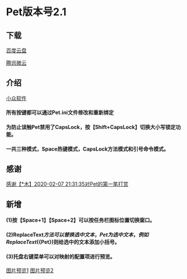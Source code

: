 Pet版本号2.1
====
## 下载

[百度云盘](https://pan.baidu.com/s/1NXouguejZ4AW7TMAYU0lMw)

[腾讯微云](https://share.weiyun.com/5KCqeSw)

## 介绍

[小众软件](https://meta.appinn.net/t/pet/13605)

#### 所有按键都可以通过Pet.ini文件修改和重新绑定

#### 为防止误触Pet禁用了CapsLock，按【Shift+CapsLock】切换大小写锁定功能。

#### 一共三种模式，Space热键模式，CapsLock方法模式和引号命令模式。

## 感谢

[感谢【*木】2020-02-07 21:31:35对Pet的第一笔打赏](https://github.com/majorworld/Pet)

## 新增

#### (1)按【Space+1】【Space+2】可以按任务栏图标位置切换窗口。

#### (2)ReplaceText$方法可以替换选中文本，{Pet}为选中文本，例如ReplaceText$({Pet})则给选中的文本添加小括号。

#### (3)托盘右键菜单可以对映射的配置项进行预览。

[图片预览1](https://meta.appinn.net/uploads/default/original/2X/9/9263da02a4f11ab092526cf00b97a13ad8c14f0b.png)
[图片预览2](https://meta.appinn.net/uploads/default/original/2X/3/34ec08e3efb7b2b3b257231ce63e1e41ba7c35f1.png)

